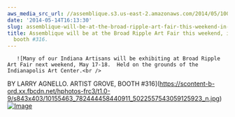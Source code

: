 ```yaml
---
aws_media_src_url: //assemblique.s3.us-east-2.amazonaws.com/2014/05/10013989_o.jpg
date: '2014-05-14T16:13:30'
slug: assemblique-will-be-at-the-broad-ripple-art-fair-this-weekend-in-the-grove-booth-316
title: Assemblique will be at the Broad Ripple Art Fair this weekend, in the Grove,
  booth #316.
---
```


       ![Many of our Indiana Artisans will be exhibiting at Broad Ripple Art Fair next weekend, May 17-18.  Held on the grounds of the Indianapolis Art Center.<br />
BY LARRY AGNELLO. ARTIST GROVE, BOOTH #316](https://scontent-b-ord.xx.fbcdn.net/hphotos-frc3/t1.0-9/s843x403/10155463_782444458440911_5022557543059125923_n.jpg)[![Image](//assemblique.s3.us-east-2.amazonaws.com/2014/05/10013989_o.jpg?w=520)](//assemblique.s3.us-east-2.amazonaws.com/2014/05/10013989_o.jpg)